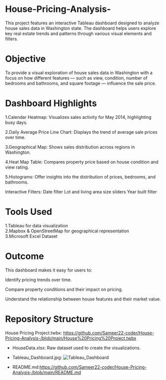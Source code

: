 # House-Pricing-Analysis-
This project features an interactive Tableau dashboard designed to analyze house sales data in Washington state. The dashboard helps users explore key real estate trends and patterns through various visual elements and filters.


# Objective
To provide a visual exploration of house sales data in Washington with a focus on how different features — such as view, condition, number of bedrooms and bathrooms, and square footage — influence the sale price.

# Dashboard Highlights
1.Calendar Heatmap: Visualizes sales activity for May 2014, highlighting busy days.

2.Daily Average Price Line Chart: Displays the trend of average sale prices over time.

3.Geographical Map: Shows sales distribution across regions in Washington.

4.Heat Map Table: Compares property price based on house condition and view rating.

5.Histograms: Offer insights into the distribution of prices, bedrooms, and bathrooms.

Interactive Filters:
Date filter
Lot and living area size sliders
Year built filter

# Tools Used
1.Tableau for data visualization <br>
2.Mapbox & OpenStreetMap for geographical representation<br>
3.Microsoft Excel Dataset<br>

#  Outcome
This dashboard makes it easy for users to:

Identify pricing trends over time.

Compare property conditions and their impact on pricing.

Understand the relationship between house features and their market value.


# Repository Structure
House Pricing Project.twbx: https://github.com/Sameer22-coder/House-Pricing-Analysis-/blob/main/House%20Pricing%20Project.twbx
- HouseData.xlsx: Raw dataset used to create the visualizations.
- Tableau_Dashboard.jpg: ![Tableau_Dashboard](https://github.com/user-attachments/assets/76a8f993-f27c-4a95-8619-40d1600cf129)

- README.md:https://github.com/Sameer22-coder/House-Pricing-Analysis-/blob/main/README.md
